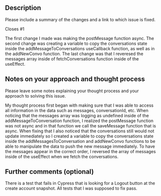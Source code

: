 ## Description

Please include a summary of the changes and a link to which issue is fixed.

Closes #1

The first change I made was making the postMessage function async. The second change was creating a variable to copy the conversations state inside the addMessageToConversations useCallback function, as well as in the addNewConvo function. The last change was that I reveresed the messages array inside of fetchConversations function inside of the useEffect.

## Notes on your approach and thought process

Please leave some notes explaining your thought process and your approach to solving this issue.

My thought process first began with making sure that I was able to access all information in the data such as messages, conversationId, etc. When noticing that the messages array was logging as undefined inside of the addMessageToConversation function, I realized the postMessage function was not async and in that function we call the saveMessage function that is async. When fixing that I also noticed that the conversations still would not update immediately so I created a variable to copy the conversations state inside the addMessagesToConversation and addNewConvo functions to be able to manipulate the data to push the new message immediately. To have the messages appear in the correct order, I reversed the array of messages inside of the useEffect when we fetch the conversations.

## Further comments (optional)

There is a test that fails in Cypress that is looking for a Logout button at the create account snapshot. All tests that I was supposed to fix pass.
